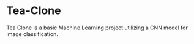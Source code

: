 # Tea-Clone
Tea Clone is a basic Machine Learning project utilizing a CNN model for image classification.
